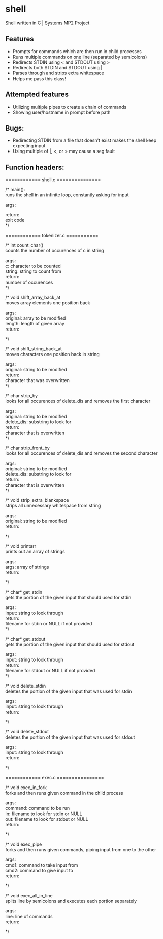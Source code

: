 # shell    
Shell written in C | Systems MP2 Project  
  
## Features  
- Prompts for commands which are then run in child processes  
- Runs multiple commands on one line (separated by semicolons)  
- Redirects STDIN using < and STDOUT using >  
- Redirects both STDIN and STDOUT using |  
- Parses through and strips extra whitespace  
- Helps me pass this class!  
  
## Attempted features  
- Utilizing multiple pipes to create a chain of commands  
- Showing user/hostname in prompt before path  
  
## Bugs:  
- Redirecting STDIN from a file that doesn't exist makes the shell keep expecting input  
- Using multiple of |, <, or > may cause a seg fault  
## Function headers:  
  
============ shell.c ===============  
  
/* main():  
runs the shell in an infinite loop, constantly asking for input  
  
args:  
  
return:  
    exit code  
*/  
  
============ tokenizer.c ===========  
  
/* int count_char()  
counts the number of occurences of c in string  
  
args:  
    c: character to be counted  
    string: string to count from  
return:  
    number of occurences  
*/  
  
/* void shift_array_back_at  
moves array elements one position back  
  
args:  
    original: array to be modified  
    length: length of given array  
return:  
  
*/  
  
/* void shift_string_back_at  
moves characters one position back in string  
  
args:  
    original: string to be modified  
return:  
    character that was overwritten  
*/  
  
/* char strip_by  
looks for all occurences of delete_dis and removes the first character  
  
args:  
    original: string to be modified  
    delete_dis: substring to look for  
return:  
    character that is overwritten  
*/  
  
/* char strip_front_by  
looks for all occurences of delete_dis and removes the second character  
  
args:  
    original: string to be modified  
    delete_dis: substring to look for  
return:  
    character that is overwritten  
*/  
  
/* void strip_extra_blankspace  
strips all unnecessary whitespace from string  
  
args:  
    original: string to be modified  
return:  
  
*/  
  
/* void printarr  
prints out an array of strings  
  
args:  
    args: array of strings  
return:  
  
*/  
  
/* char* get_stdin  
gets the portion of the given input that should used for stdin  
  
args:  
    input: string to look through  
return:  
    filename for stdin or NULL if not provided  
*/  
  
/* char* get_stdout  
gets the portion of the given input that should used for stdout  
  
args:  
    input: string to look through  
return:  
    filename for stdout or NULL if not provided  
*/  
  
/* void delete_stdin  
deletes the portion of the given input that was used for stdin  
  
args:  
    input: string to look through  
return:  
  
*/  
  
/* void delete_stdout  
deletes the portion of the given input that was used for stdout  
  
args:  
    input: string to look through  
return:  
  
*/  
  
============ exec.c ================  
  
/* void exec_in_fork  
forks and then runs given command in the child process  
  
args:  
    command: command to be run  
    in: filename to look for stdin or NULL  
    out: filename to look for stdout or NULL  
return:  
  
*/  
  
/* void exec_pipe  
forks and then runs given commands, piping input from one to the other  
  
args:  
    cmd1: command to take input from  
    cmd2: command to give input to  
return:  
  
*/  
  
/* void exec_all_in_line  
splits line by semicolons and executes each portion separately  
  
args:  
    line: line of commands  
return:  
  
*/
